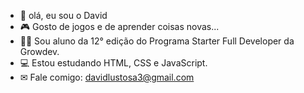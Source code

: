 
- 👋 olá, eu sou o David
- 🎮 Gosto de jogos e de aprender coisas novas...
- 👨‍🎓 Sou aluno da 12° edição do Programa Starter Full Developer da Growdev.  
- 💻 Estou estudando HTML, CSS e JavaScript. 
- ✉ Fale comigo: davidlustosa3@gmail.com


